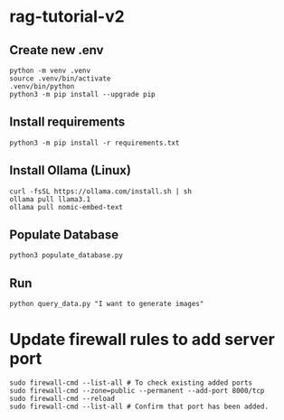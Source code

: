 # rag-tutorial-v2

## Create new .env

```
python -m venv .venv
source .venv/bin/activate
.venv/bin/python
python3 -m pip install --upgrade pip
```

## Install requirements

```
python3 -m pip install -r requirements.txt
```

## Install Ollama (Linux)

```
curl -fsSL https://ollama.com/install.sh | sh
ollama pull llama3.1
ollama pull nomic-embed-text
```

## Populate Database

```
python3 populate_database.py
```

## Run

```
python query_data.py "I want to generate images"
```

# Update firewall rules to add server port

```
sudo firewall-cmd --list-all # To check existing added ports
sudo firewall-cmd --zone=public --permanent --add-port 8000/tcp
sudo firewall-cmd --reload
sudo firewall-cmd --list-all # Confirm that port has been added.
```
